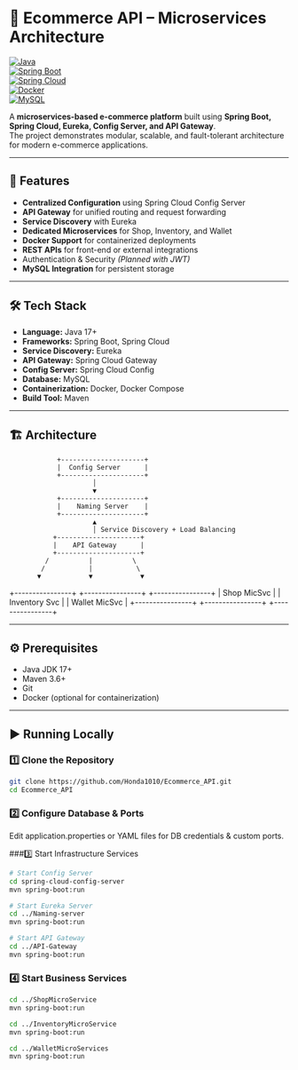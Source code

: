 # 🛒 Ecommerce API – Microservices Architecture

[![Java](https://img.shields.io/badge/Java-17-blue?logo=java&logoColor=white)](https://www.oracle.com/java/)  
[![Spring Boot](https://img.shields.io/badge/Spring%20Boot-3.x-brightgreen?logo=springboot&logoColor=white)](https://spring.io/projects/spring-boot)  
[![Spring Cloud](https://img.shields.io/badge/Spring%20Cloud-2023.x-green?logo=spring&logoColor=white)](https://spring.io/projects/spring-cloud)  
[![Docker](https://img.shields.io/badge/Docker-Containerized-blue?logo=docker&logoColor=white)](https://www.docker.com/)  
[![MySQL](https://img.shields.io/badge/MySQL-8.x-blue?logo=mysql&logoColor=white)](https://www.mysql.com/)  

A **microservices-based e-commerce platform** built using **Spring Boot, Spring Cloud, Eureka, Config Server, and API Gateway**.  
The project demonstrates modular, scalable, and fault-tolerant architecture for modern e-commerce applications.

---

## 🚀 Features

- **Centralized Configuration** using Spring Cloud Config Server  
- **API Gateway** for unified routing and request forwarding  
- **Service Discovery** with Eureka  
- **Dedicated Microservices** for Shop, Inventory, and Wallet  
- **Docker Support** for containerized deployments  
- **REST APIs** for front-end or external integrations  
- Authentication & Security *(Planned with JWT)*  
- **MySQL Integration** for persistent storage  

---

## 🛠 Tech Stack

- **Language:** Java 17+  
- **Frameworks:** Spring Boot, Spring Cloud  
- **Service Discovery:** Eureka  
- **API Gateway:** Spring Cloud Gateway  
- **Config Server:** Spring Cloud Config  
- **Database:** MySQL  
- **Containerization:** Docker, Docker Compose  
- **Build Tool:** Maven  

---

## 🏗️ Architecture  

                +---------------------+
                |  Config Server      |
                +---------------------+
                         │
                         ▼
                +---------------------+
                |    Naming Server    |
                +---------------------+
                         ▲
                         │ Service Discovery + Load Balancing
               +---------------------+
               |    API Gateway      |
               +---------------------+
             /          |          \
            /           |           \
           ▼            ▼            ▼
+----------------+  +----------------+  +----------------+
|  Shop MicSvc   |  | Inventory Svc  |  | Wallet MicSvc  |
+----------------+  +----------------+  +----------------+



---

## ⚙️ Prerequisites

- Java JDK 17+  
- Maven 3.6+  
- Git  
- Docker (optional for containerization)  

---

## ▶️ Running Locally  

### 1️⃣ Clone the Repository
```bash
git clone https://github.com/Honda1010/Ecommerce_API.git
cd Ecommerce_API
```
### 2️⃣ Configure Database & Ports
Edit application.properties or YAML files for DB credentials & custom ports.

###3️⃣ Start Infrastructure Services
```bash
# Start Config Server
cd spring-cloud-config-server
mvn spring-boot:run

# Start Eureka Server
cd ../Naming-server
mvn spring-boot:run

# Start API Gateway
cd ../API-Gateway
mvn spring-boot:run
```

### 4️⃣ Start Business Services
```bash
cd ../ShopMicroService
mvn spring-boot:run

cd ../InventoryMicroService
mvn spring-boot:run

cd ../WalletMicroServices
mvn spring-boot:run
```

